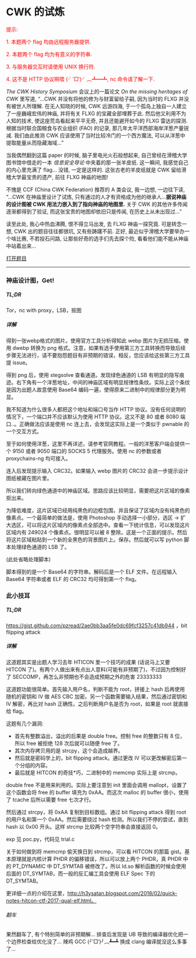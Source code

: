 # CWK 的试炼

<p style="color:red;">提示:</p>
<p style="color:red;">1. 本题两个 flag 均由远程服务器提供.</p>
<p style="color:red;">2. 本题两个 flag 均为有意义的字符串.</p>
<p style="color:red;">3. 与服务器交互时请使用 UNIX 换行符.</p>
<p style="color:red;">4. 这不是 HTTP 协议啊喂 (╯‵□′)╯︵┻━┻, nc 命令请了解一下.</p>

*The CWK History Symposium* 会议上的一篇论文 *On the missing heritages of CWK* 里写道, “…CWK 并没有将他的修为与财富留给子嗣, 因为当时的 FLXG 并没有被世人所理解. 在无人知晓的时候, CWK 远游四海, 于一个孤岛上独自一人建立了一座巍峨宏伟的神庙, 并将有关 FLXG 的宝藏全部埋葬于此. 然后他又利用不为人知的技术, 使这座荒岛看起来平平无奇, 并且还能避开如今的 FLXG 雷达的探测. 根据当时联合国粮食与农业组织 (FAO) 的记录, 那几年太平洋西部海岸洋葱产量锐减. 我们由此推测 CWK 应该使用了当时比较冷门的一个西方魔法, 可以从洋葱中提取能量从而隐藏海域…”

当我偶然翻到这篇 paper 的时候, 脑子里电光火石般想起来, 自己曾经在滑稽大学图书馆中借走的一本 *信息安全导论* 中夹着的那一张羊皮纸. 这一瞬间, 我感觉自己的内心里充满了 flag… 没错, 一定是这样的. 这张古老的羊皮纸就是 CWK 留给滑稽大学最宝贵的遗产, 前往 FLXG 神庙的地图!

不愧是 CCF (China CWK Federation) 推荐的 A 类会议, 我一边想, 一边往下读, “…CWK 在神庙里设计了试炼, 只有通过的人才有资格成为他的继承人…**据说神庙的设计图被 CWK 用法力嵌入到了指向神庙的地图里.** 关于 CWK 的其他许多传闻逐渐都得到了验证, 而这张宝贵的地图却依旧只是传闻, 在历史上从未出现过…”

读至此处, 我心中热血沸腾, 恨不得立马出发, 去 FLXG 神庙一探究竟. 可是转念一想, CWK 出的题目往往都很坑, 又有些踌躇不前. 正好, 最近似乎滑稽大学要举办一个啥比赛, 不若投石问路, 让那些好奇的选手们先去探个险, 看看他们能不能从神庙中站着出来…

[打开题目](src/trial.webp)

---

### 神庙设计图，Get!
##### TL;DR
Tor，nc with proxy，LSB，抠图
##### 详解
得到一张webp格式的图片。使用官方工具分析得知此 webp 图片为无损压缩。使用 dwebp 转换为 png 格式。注意，如果有选手使用第三方工具转换而导致后续步骤无法进行，请不要抱怨题目有非预期的错误，相反，您应该给这些第三方工具提 issue。

得到 png 后，使用 stegsolve 查看通道。发现绿色通道的 LSB 有明显的隐写痕迹。右下角有一个洋葱地址，中间的神庙区域有明显规律性条纹。实际上这个条纹是因为出题人故意使用 Base64 编码一遍，使得原来二进制中的规律部分更为明显。

我不知道为什么很多人都把这个地址和端口号当作 HTTP 协议。没有任何说明的情况下，一个端口并不应该默认为使用 HTTP 协议。这又不是 80 或者 8080 端口..。正确做法应该是使用 nc 连上去，会发现这实际上是一个类似于 pwnable 的一个交互方式。

至于如何使用洋葱，这里不再详述，请参考官网教程。一般的洋葱客户端会提供一个 9150 或者 9050 端口的 SOCKS 5 代理服务。使用 nc 的参数或者 proxychains-ng 均可接入。

连入后发现提示输入 CRC32。如果输入 webp 图片的 CRC32 会进一步提示设计图纸被藏在图片里。

所以我们转向绿色通道中的神庙区域。思路应该比较明显，需要把这片区域的像素抠出来。

为降低难度，这片区域已经用纯黑色的边框包围，并且保证了区域内没有纯黑色的像素点。一个最简单的做法是，使用 Photoshop 手动选择一小部分，选区 -> 扩大选区，可以将这片区域内的像素点全部选中。查看一下统计信息，可以发现这片区域内有 249024 个像素点。很明显可以被 8 整除。这是一个正面的提示。然后将这片区域粘贴到一个新的全黑色的背景图片上。保存。然后就可以写 python 脚本处理绿色通道的 LSB 了。

(此处省略处理脚本)

脚本得到的是一个 Base64 的字符串。解码后是一个 ELF 文件。在远程输入 Base64 字符串或者 ELF 的 CRC32 均可得到第一个 flxg。
### 此小技耳
##### TL;DR
https://gist.github.com/pzread/2ae0bb3aa5fe0dc69fcf3257c41db944 ，bit flipping attack
##### 详解
这道题其实是出题人学习去年 HTICON 里一个技巧的成果 (话说马上又要 HITCON 了)。有两个人做出来有点出人意料(可能有非预期了)，不过因为控制好了 SECCOMP，再怎么非预期也不会造成预期之外的危害 23333333

这道题功能很简单。首先输入用户名，判断不能为 root，拼接上 hash 后再使用随机的密钥和 IV 做 AES CBC 加密。另一个函数需要输入结果，然后通过密钥和 IV 解密，再比对 hash 正确性。之后判断用户名是否为 root，如果是 root 就直接给 flag。

这题有几个漏洞:

* 首先有整数溢出，溢出的后果是 double free。控制 free 的整数只有 8 位，所以 free 被拒绝 128 次后就可以随便 free 了。
* 其次内存拷贝用的是 strcpy，这个会造成越界。
* 然后就是密码学上的，bit flipping attack。通过更改 IV 可以更改解密后第一个分组的内容。
* 最后就是 HITCON 的奇技*巧，二进制中的 memcmp 实际上是 strcmp。

double free 不是用来利用的。实际上要注意到 init 里面会调用 mallopt，设置了这个函数会将 free 的 buffer 填充为 0xAA。而这次 malloc 的 buffer 很小，使用了 tcache 后所以需要 free 七次才行。

然后通过 strcpy，将 0xAA 复制到目标数组。通过 bit flipping attack 得到 root 的用户名和第一个 0xAA。然后需要绕过 hash 检测。所以我们不停的尝试，直到 hash 以 0x00 开头。这样 strcmp 比较两个空字符串会直接返回 0。

exp 见 poc.py，代码见 trial.c

关于如何做到将 memcmp 偷天换日到 strcmp，可以看 HITCON 的那篇 gist。基本原理就是内核计算 PHDR 的偏移错误，所以可以放上两个 PHDR，真 PHDR 中的 PT_DYNAMIC 中 DT_SYMTAB 被修改了。所以 ld.so 解析函数的时候会使用后面的 DT_SYMTAB，而一般的反汇编工具会使用 ELF Spec 下的 DT_SYMTAB。

更详细一点的介绍在这里，http://h3ysatan.blogspot.com/2018/02/quick-notes-hitcon-ctf-2017-qual-elf.html。
###### 翻车
果然翻车了, 有个特别简单的非预期解... 排查后发现是 UB 导致的编译器优化把一个边界检查给优化没了... 辣鸡 GCC (╯‵□′)╯︵┻━┻
换成 clang 编译就没这么多事了...
